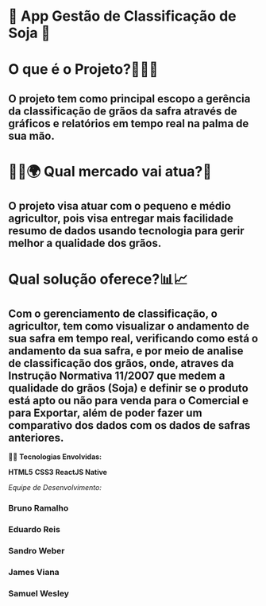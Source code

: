 # 📱 **App Gestão de Classificação de Soja** 🌱

# O que é o Projeto?🦄👨‍💻

## O projeto tem como principal escopo a gerência da classificação de grãos da safra através de gráficos e relatórios em tempo real na palma de sua mão. 

# 👨‍💻🌍 Qual mercado vai atua?🌱

## O projeto visa atuar com o pequeno e médio agricultor, pois visa entregar mais facilidade resumo de dados usando tecnologia para gerir melhor a qualidade dos grãos.

# Qual solução oferece?📊📈

## Com o gerenciamento de classificação, o agricultor, tem como visualizar o andamento de sua safra em tempo real, verificando como está o andamento da sua safra, e por meio de analise de classificação dos grãos, onde, atraves da Instrução Normativa 11/2007 que medem a qualidade do grãos (Soja) e definir se o produto está apto ou não para venda para o Comercial e para Exportar, além de poder fazer um comparativo dos dados com os dados de safras anteriores.

🦄🔰 **Tecnologias Envolvidas:**

**HTML5**
**CSS3**
**ReactJS Native**



*Equipe de Desenvolvimento:*
### Bruno Ramalho
### Eduardo Reis
### Sandro Weber
### James Viana
### Samuel Wesley


